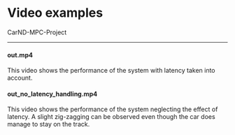 # Video examples

CarND-MPC-Project

---

#### out.mp4

This video shows the performance of the system with latency taken into account.


#### out_no_latency_handling.mp4

This video shows the performance of the system neglecting the effect of latency. A slight zig-zagging can be observed even though the car does manage to stay on the track.
